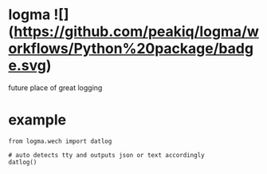 # logma ![] (https://github.com/peakiq/logma/workflows/Python%20package/badge.svg)

future place of great logging

# example

```
from logma.wech import datlog

# auto detects tty and outputs json or text accordingly
datlog()
```
